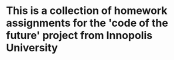 # This is a collection of homework assignments for the 'code of the future' project from Innopolis University 

